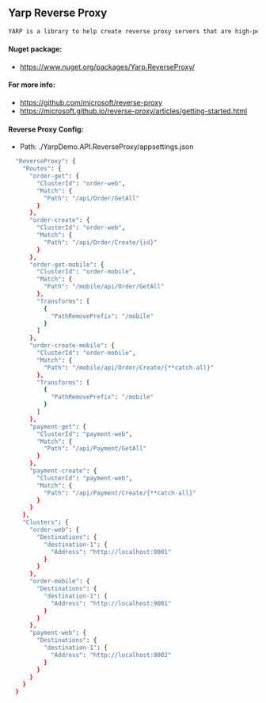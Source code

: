 ## Yarp Reverse Proxy
```bash
YARP is a library to help create reverse proxy servers that are high-performance, production-ready, and highly customizable.
```

#### Nuget package:
- https://www.nuget.org/packages/Yarp.ReverseProxy/


#### For more info:
- https://github.com/microsoft/reverse-proxy
- https://microsoft.github.io/reverse-proxy/articles/getting-started.html


#### Reverse Proxy Config:
- Path: ./YarpDemo.API.ReverseProxy/appsettings.json
```bash
  "ReverseProxy": {
    "Routes": {
      "order-get": {
        "ClusterId": "order-web",
        "Match": {
          "Path": "/api/Order/GetAll"
        }
      },
      "order-create": {
        "ClusterId": "order-web",
        "Match": {
          "Path": "/api/Order/Create/{id}"
        }
      },
      "order-get-mobile": {
        "ClusterId": "order-mobile",
        "Match": {
          "Path": "/mobile/api/Order/GetAll"
        },
        "Transforms": [
          {
            "PathRemovePrefix": "/mobile"
          }
        ]
      },
      "order-create-mobile": {
        "ClusterId": "order-mobile",
        "Match": {
          "Path": "/mobile/api/Order/Create/{**catch-all}"
        },
        "Transforms": [
          {
            "PathRemovePrefix": "/mobile"
          }
        ]
      },
      "payment-get": {
        "ClusterId": "payment-web",
        "Match": {
          "Path": "/api/Payment/GetAll"
        }
      },
      "payment-create": {
        "ClusterId": "payment-web",
        "Match": {
          "Path": "/api/Payment/Create/{**catch-all}"
        }
      }
    },
    "Clusters": {
      "order-web": {
        "Destinations": {
          "destination-1": {
            "Address": "http://localhost:9001"
          }
        }
      },
      "order-mobile": {
        "Destinations": {
          "destination-1": {
            "Address": "http://localhost:9001"
          }
        }
      },
      "payment-web": {
        "Destinations": {
          "destination-1": {
            "Address": "http://localhost:9002"
          }
        }
      }
    }
  }
```